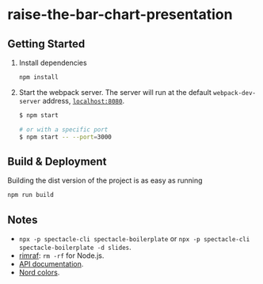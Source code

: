 # raise-the-bar-chart-presentation

## Getting Started

1. Install dependencies

   ```sh
   npm install
   ```

2. Start the webpack server. The server will run at the default `webpack-dev-server` address, [`localhost:8080`](http://localhost:8080).

   ```sh
   $ npm start

   # or with a specific port
   $ npm start -- --port=3000
   ```

## Build & Deployment

Building the dist version of the project is as easy as running

```sh
npm run build
```

## Notes

- `npx -p spectacle-cli spectacle-boilerplate` or `npx -p spectacle-cli spectacle-boilerplate -d slides`.
- [rimraf](https://github.com/isaacs/rimraf): `rm -rf` for Node.js.
- [API documentation](https://formidable.com/open-source/spectacle/docs/api-reference/).
- [Nord colors](https://www.nordtheme.com/docs/colors-and-palettes).
